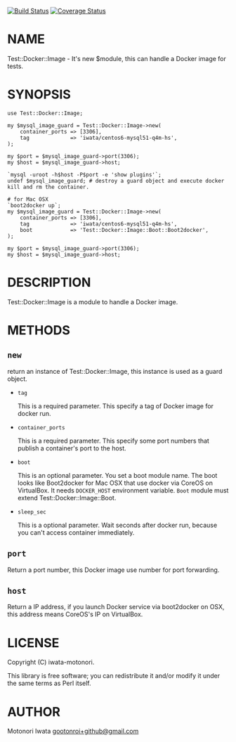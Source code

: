 [![Build Status](https://travis-ci.org/iwata/p5-Test-Docker-Image.png?branch=master)](https://travis-ci.org/iwata/p5-Test-Docker-Image) [![Coverage Status](https://coveralls.io/repos/iwata/p5-Test-Docker-Image/badge.png?branch=master)](https://coveralls.io/r/iwata/p5-Test-Docker-Image?branch=master)
# NAME

Test::Docker::Image - It's new $module, this can handle a Docker image for tests.

# SYNOPSIS

    use Test::Docker::Image;

    my $mysql_image_guard = Test::Docker::Image->new(
        container_ports => [3306],
        tag             => 'iwata/centos6-mysql51-q4m-hs',
    );

    my $port = $mysql_image_guard->port(3306);
    my $host = $mysql_image_guard->host;

    `mysql -uroot -h$host -P$port -e 'show plugins'`;
    undef $mysql_image_guard; # destroy a guard object and execute docker kill and rm the container.

    # for Mac OSX
    `boot2docker up`;
    my $mysql_image_guard = Test::Docker::Image->new(
        container_ports => [3306],
        tag             => 'iwata/centos6-mysql51-q4m-hs',
        boot            => 'Test::Docker::Image::Boot::Boot2docker',
    );

    my $port = $mysql_image_guard->port(3306);
    my $host = $mysql_image_guard->host;

# DESCRIPTION

Test::Docker::Image is a module to handle a Docker image.

# METHODS

## `new`

return an instance of Test::Docker::Image, this instance is used as a guard object.

- `tag`

    This is a required parameter. This specify a tag of Docker image for docker run.

- `container_ports`

    This is a required parameter. This specify some port numbers that publish a container's port to the host.

- `boot`

    This is an optional parameter. You set a boot module name.
    The boot looks like Boot2docker for Mac OSX that use docker via CoreOS on VirtualBox.
    It needs `DOCKER_HOST` environment variable.
    `Boot` module must extend Test::Docker::Image::Boot.

- `sleep_sec`

    This is a optional parameter. Wait seconds after docker run, because you can't access container immediately.

## `port`

Return a port number, this Docker image use number for port forwarding.

## `host`

Return a IP address, if you launch Docker service via boot2docker on OSX, this address means CoreOS's IP on VirtualBox.

# LICENSE

Copyright (C) iwata-motonori.

This library is free software; you can redistribute it and/or modify
it under the same terms as Perl itself.

# AUTHOR

Motonori Iwata <gootonroi+github@gmail.com>
